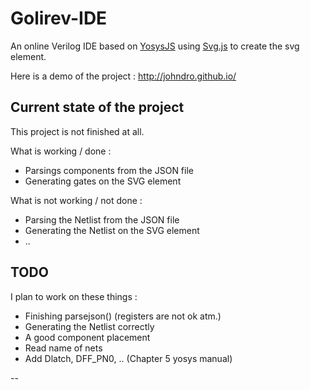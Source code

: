 # Golirev-IDE
An online Verilog IDE based on [YosysJS](http://www.clifford.at/yosys/yosysjs.html) using [Svg.js](http://svgjs.com/) to create the svg element.

Here is a demo of the project : http://johndro.github.io/

## Current state of the project

This project is not finished at all.

What is working / done :
* Parsings components from the JSON file
* Generating gates on the SVG element


What is not working / not done :
* Parsing the Netlist from the JSON file
* Generating the Netlist on the SVG element
* ..

## TODO

I plan to work on these things : 
* Finishing parsejson() (registers are not ok atm.)
* Generating the Netlist correctly
* A good component placement
* Read name of nets
* Add Dlatch, DFF_PN0, .. (Chapter 5 yosys manual)

--
